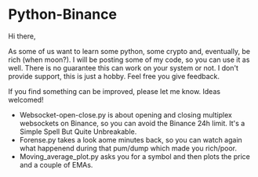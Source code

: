 # Python-Binance

Hi there,

As some of us want to learn some python, some crypto and, eventually, be rich (when moon?). I will be posting some of my code, so you can use it as well. There is no guarantee this can work on your system or not. I don't provide support, this is just a hobby. Feel free you give feedback.

If you find something can be improved, please let me know. Ideas welcomed!

* Websocket-open-close.py is about opening and closing multiplex websockets on Binance, so you can avoid the Binance 24h limit. It's a Simple Spell But Quite Unbreakable.
* Forense.py takes a look aome minutes back, so you can watch again what happenend during that pum/dump which made you rich/poor.
* Moving_average_plot.py asks you for a symbol and then plots the price and a couple of EMAs.
